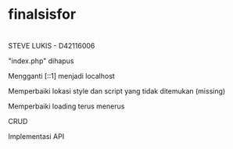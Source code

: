 # finalsisfor
#

STEVE LUKIS - D42116006

"index.php" dihapus

Mengganti [::1] menjadi localhost

Memperbaiki lokasi style dan script yang tidak ditemukan (missing)

Memperbaiki loading terus menerus

CRUD

Implementasi API